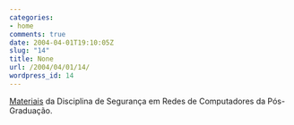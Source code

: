 ```yaml
---
categories:
- home
comments: true
date: 2004-04-01T19:10:05Z
slug: "14"
title: None
url: /2004/04/01/14/
wordpress_id: 14
---
```


[Materiais](http://200.135.240.21/~elm/pos/seg/) da Disciplina de Segurança em Redes de Computadores da Pós-Graduação.
